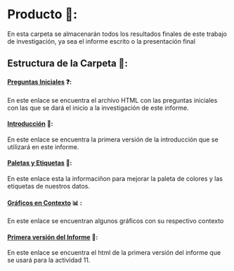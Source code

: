 # Producto 📄:

En esta carpeta se almacenarán todos los resultados finales de este trabajo de investigación, ya sea el informe escrito o la presentación final

## Estructura de la Carpeta 📁:

#### [Preguntas Iniciales](https://ffvilca.github.io/analisis-exoplanetas/productos/00.preguntas_iniciales/preguntas_iniciales.html) ❓:

En este enlace se encuentra el archivo HTML con las preguntas iniciales con las que se dará el inicio a la investigación de este informe.

#### [Introducción](https://ffvilca.github.io/analisis-exoplanetas/productos/01.primera-version-introduccion/introduccion.html) 📃:

En este enlace se encuentra la primera versión de la introducción que se utilizará en este informe.

#### [Paletas y Etiquetas](https://ffvilca.github.io/analisis-exoplanetas/productos/02.paletas-etiquetas/ejemplo-paletas-etiquetas.html) 🎨:

En este enlace esta la informaciñon para mejorar la paleta de colores y las etiquetas de nuestros datos.

#### [Gráficos en Contexto](https://ffvilca.github.io/analisis-exoplanetas/productos/03.presentacion-graficos/graficos-en-contexto.html) 📊 :

En este enlace se encuentran algunos gráficos con su respectivo contexto 

#### [Primera versión del Informe](https://ffvilca.github.io/analisis-exoplanetas/productos/04.primera-versi%C3%B3n-informe/informe.html) 📃:

En este enlace se encuentra el html de la primera versión del informe que se usará para la actividad 11.
